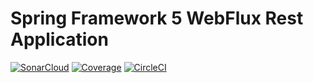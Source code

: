 # Spring Framework 5 WebFlux Rest Application
[![SonarCloud](https://sonarcloud.io/images/project_badges/sonarcloud-white.svg)](https://sonarcloud.io/dashboard?id=raedbahri66_spring5-mvc-rest)
[![Coverage](https://sonarcloud.io/api/project_badges/measure?project=raedbahri66_spring5-webflux-rest&metric=coverage)](https://sonarcloud.io/dashboard?id=raedbahri66_spring5-mvc-rest)
[![CircleCI](https://circleci.com/gh/raedbahri66/spring5-webflux-rest/tree/master.svg?style=svg)](https://circleci.com/gh/raedbahri66/spring5-mvc-rest/tree/master)